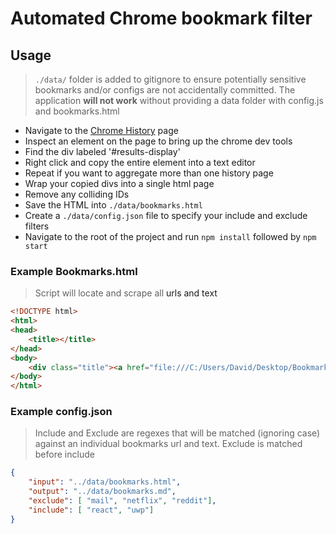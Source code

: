 # Automated Chrome bookmark filter

## Usage

> `./data/` folder is added to gitignore to ensure potentially sensitive bookmarks and/or configs are not accidentally committed. The application **will not work** without providing a data folder with config.js and bookmarks.html

* Navigate to the [Chrome History](chrome://history/) page
* Inspect an element on the page to bring up the chrome dev tools
* Find the div labeled '#results-display'
* Right click and copy the entire element into a text editor
* Repeat if you want to aggregate more than one history page
* Wrap your copied divs into a single html page
* Remove any colliding IDs
* Save the HTML into `./data/bookmarks.html`
* Create a `./data/config.json` file to specify your include and exclude filters
* Navigate to the root of the project and run `npm install` followed by `npm start`

### Example Bookmarks.html

> Script will locate and scrape all <a> urls and text

```html
<!DOCTYPE html>
<html>
<head>
    <title></title>
</head>
<body>
    <div class="title"><a href="file:///C:/Users/David/Desktop/Bookmarks.html" id="id-0" target="_top" title="file:///C:/Users/David/Desktop/Bookmarks.html" focus-type="title" tabindex="0">file:///C:/Users/David/Desktop/Bookmarks.html</a></div>
</body>
</html>
```

### Example config.json

> Include and Exclude are regexes that will be matched (ignoring case) against an individual bookmarks url and text. Exclude is matched before include

```json
{
    "input": "../data/bookmarks.html",
    "output": "../data/bookmarks.md",
    "exclude": [ "mail", "netflix", "reddit"],
    "include": [ "react", "uwp"]
}
```
